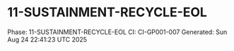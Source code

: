 # 11-SUSTAINMENT-RECYCLE-EOL
Phase: 11-SUSTAINMENT-RECYCLE-EOL
CI: CI-GP001-007
Generated: Sun Aug 24 22:41:23 UTC 2025
